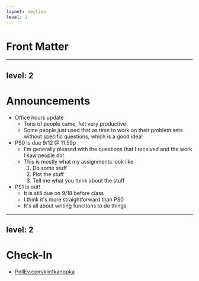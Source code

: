 ```yaml
---
layout: section
level: 1
---
```


# Front Matter


---
level: 2
---

# Announcements

- Office hours update
  - Tons of people came, felt very productive
  - Some people just used that as time to work on their problem sets without specific questions, which is a good idea!
- PS0 is due 9/12 @ 11.59p
  - I'm generally pleased with the questions that I received and the work I saw people do!
  - This is mostly what my assignments look like
    1. Do some stuff
    2. Plot the stuff
    3. Tell me what you think about the stuff
- PS1 is out!
  - It is still due on 9/18 before class
  - I think it's more straightforward than PS0
  - It's all about writing functions to do things



---
level: 2
---

# Check-In

- [PollEv.com/klintkanopka](https://PollEv.com/klintkanopka)